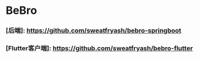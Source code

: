 # BeBro

### [后端]: https://github.com/sweatfryash/bebro-springboot
### [Flutter客户端]: https://github.com/sweatfryash/bebro-flutter



